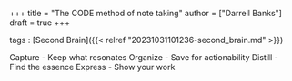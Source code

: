 +++
title = "The CODE method of note taking"
author = ["Darrell Banks"]
draft = true
+++

tags
: [Second Brain]({{< relref "20231031101236-second_brain.md" >}})

Capture - Keep what resonates
Organize - Save for actionability
Distill - Find the essence
Express - Show your work
